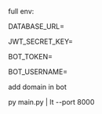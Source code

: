 full env:

DATABASE_URL=

JWT_SECRET_KEY=

BOT_TOKEN=

BOT_USERNAME=


add domain in bot

py main.py | lt --port 8000
